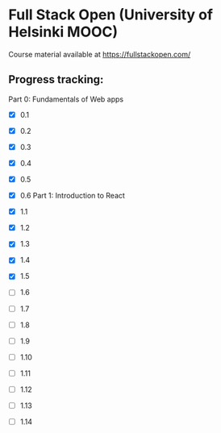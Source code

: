 # Full Stack Open (University of Helsinki MOOC)
Course material available at https://fullstackopen.com/

## Progress tracking:

Part 0: Fundamentals of Web apps

 - [x] 0.1
 - [x] 0.2
 - [x] 0.3
 - [x] 0.4
 - [x] 0.5
 - [x] 0.6
Part 1: Introduction to React

 - [x] 1.1
 - [x] 1.2
 - [x] 1.3
 - [x] 1.4
 - [x] 1.5
 - [ ] 1.6
 - [ ] 1.7
 - [ ] 1.8
 - [ ] 1.9
 - [ ] 1.10
 - [ ] 1.11
 - [ ] 1.12
 - [ ] 1.13
 - [ ] 1.14
